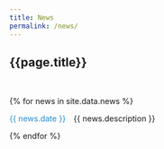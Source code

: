 ```yaml
---
title: News
permalink: /news/
---
```


<h2>{{page.title}}</h2>
<br>
<p></p>

{% for news in site.data.news %}
  <p>    <font color="#268bd2"> {{ news.date }}</font> {{ news.description }}
  <br>
  </p>
{% endfor %}
